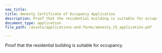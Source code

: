 ```yaml
---
seo_title: 
title: Amnesty Certificate of Occupancy Application
description: Proof that the residential building is suitable for occupancy.
document_type: application
file_path: /assets/applications-and-forms/amnesty_CO_application.pdf

---
```

Proof that the residential building is suitable for occupancy. 
